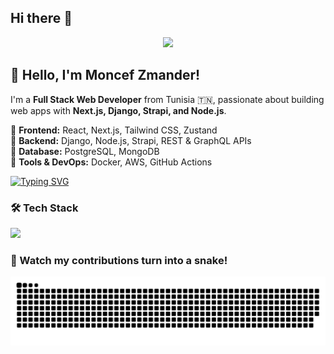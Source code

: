 ## Hi there 👋

<p align="center">
  <img src="[https://your-gif-or-banner-url.com/welcome.gif](https://www.pngplay.com/wp-content/uploads/6/Welcome-Banner-Transparent-PNG.png)" width="600"/>
</p>

## 👋 Hello, I'm Moncef Zmander!
I'm a **Full Stack Web Developer** from Tunisia 🇹🇳, passionate about building web apps with **Next.js, Django, Strapi, and Node.js**.

🔹 **Frontend:** React, Next.js, Tailwind CSS, Zustand  
🔹 **Backend:** Django, Node.js, Strapi, REST & GraphQL APIs  
🔹 **Database:** PostgreSQL, MongoDB  
🔹 **Tools & DevOps:** Docker, AWS, GitHub Actions  

[![Typing SVG](https://readme-typing-svg.herokuapp.com?size=24&color=F7A41D&lines=Full+Stack+Web+Developer;Next.js+%7C+Django+%7C+Node.js;Strapi+%7C+GraphQL+%7C+PostgreSQL)](https://git.io/typing-svg)

### 🛠 Tech Stack
<p align="left">
  <img src="https://skillicons.dev/icons?i=nextjs,react,tailwind,js,ts,nodejs,express,django,postgres,mongodb,docker,git,github" />
</p>

### 🐍 Watch my contributions turn into a snake!
![Snake animation (Dark)](https://raw.githubusercontent.com/MedMoncef/MedMoncef/main/dist/github-contribution-grid-snake.svg)
